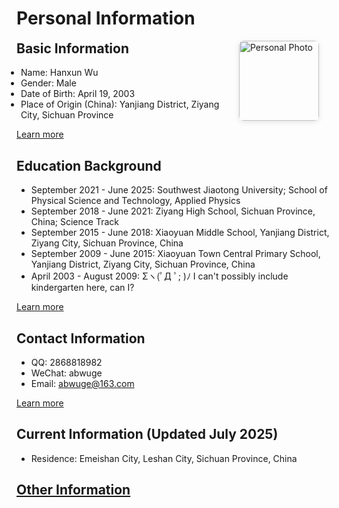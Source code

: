 # Personal Information

<div style="display: flex; align-items: flex-start;">
<div style="flex: 1;">

<h2 style="margin-top: 0;">Basic Information</h2>

<ul style="margin: 0.5em 0; padding-left: 0.5em;">
<li>Name: Hanxun Wu</li>
<li>Gender: Male</li>
<li>Date of Birth: April 19, 2003</li>
<li>Place of Origin (China): Yanjiang District, Ziyang City, Sichuan Province</li>
</ul>

<p style="margin-bottom: 0;"><a href="basic_information">Learn more</a></p>

</div>
<div style="flex: 0 0 auto; margin-left: 20px; margin-right: 20px;">
<img src="../../../assets/me/personal_information/passport_photo.jpeg" alt="Personal Photo" style="width: 128px; height: auto; border-radius: 8px; box-shadow: 0 2px 8px rgba(0,0,0,0.1);" loading="lazy">
</div>
</div>

## Education Background

- September 2021 - June 2025: Southwest Jiaotong University; School of Physical Science and Technology, Applied Physics
- September 2018 - June 2021: Ziyang High School, Sichuan Province, China; Science Track
- September 2015 - June 2018: Xiaoyuan Middle School, Yanjiang District, Ziyang City, Sichuan Province, China
- September 2009 - June 2015: Xiaoyuan Town Central Primary School, Yanjiang District, Ziyang City, Sichuan Province, China
- April 2003 - August 2009: Σヽ(ﾟД ﾟ; )ﾉ I can't possibly include kindergarten here, can I?

[Learn more](personal_information/educational_background.md)

## Contact Information
- QQ: 2868818982
- WeChat: abwuge
- Email: abwuge@163.com

[Learn more](personal_information/contact_information.md)

## Current Information (Updated July 2025)

- Residence: Emeishan City, Leshan City, Sichuan Province, China

## [Other Information](personal_information/other_information.md)
